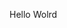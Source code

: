 Hello Wolrd



















































































































































































































































































































































































































































































































































































































































































































































































































































































































































































































































































































































































































































































































































































































































































































































